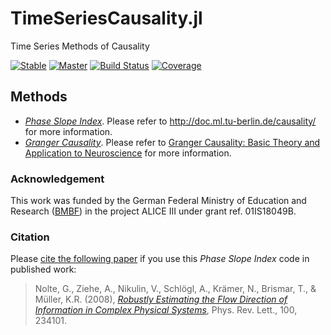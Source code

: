 # TimeSeriesCausality.jl
Time Series Methods of Causality

[![Stable](https://img.shields.io/badge/docs-stable-blue.svg)](https://ssnio.github.io/TimeSeriesCausality.jl/stable)
[![Master](https://img.shields.io/badge/docs-master-blue.svg)](https://ssnio.github.io/TimeSeriesCausality.jl/dev)
[![Build Status](https://github.com/ssnio/TimeSeriesCausality.jl/workflows/CI/badge.svg)](https://ssnio.github.io/TimeSeriesCausality.jl/actions)
[![Coverage](https://codecov.io/gh/ssnio/TimeSeriesCausality.jl/branch/master/graph/badge.svg)](https://codecov.io/gh/ssnio/TimeSeriesCausality.jl)

## Methods
* [*Phase Slope Index*](http://link.aps.org/abstract/PRL/v100/e234101). Please refer to http://doc.ml.tu-berlin.de/causality/ for more information.
* [*Granger Causality*](https://doi.org/10.2307/1912791). Please refer to [Granger Causality: Basic Theory and
Application to Neuroscience](https://doi.org/10.1002/9783527609970.ch17) for more information.

### Acknowledgement
This work was funded by the German Federal Ministry of Education and Research ([BMBF](https://www.bmbf.de/)) in the project ALICE III under grant ref. 01IS18049B.

### Citation
Please [cite the following paper](https://github.com/ssnio/TimeSeriesCausality.jl/blob/master/citation.bib) if you use this *Phase Slope Index* code in published work:
> Nolte, G., Ziehe, A., Nikulin, V., Schlögl, A., Krämer, N., Brismar, T., & Müller, K.R. (2008), *[Robustly Estimating the Flow Direction of Information in Complex Physical Systems](http://link.aps.org/abstract/PRL/v100/e234101)*, Phys. Rev. Lett., 100, 234101. 
